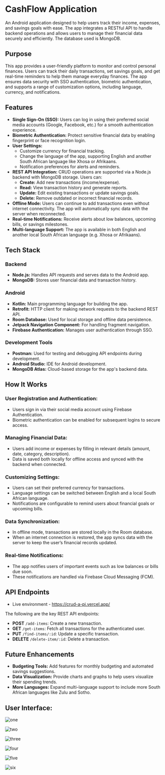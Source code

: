 # CashFlow Application

An Android application designed to help users track their income, expenses, and savings goals with ease. The app integrates a RESTful API to handle backend operations and allows users to manage their financial data securely and efficiently. The database used is MongoDB.

## Purpose

This app provides a user-friendly platform to monitor and control personal finances. Users can track their daily transactions, set savings goals, and get real-time reminders to help them manage everyday finances. The app ensures data security with SSO authentication, biometric authentication, and supports a range of customization options, including language, currency, and notifications.

## Features

- **Single Sign-On (SSO):** Users can log in using their preferred social media accounts (Google, Facebook, etc.) for a smooth authentication experience.
- **Biometric Authentication:** Protect sensitive financial data by enabling fingerprint or face recognition login.
- **User Settings:**
  - Customize currency for financial tracking.
  - Change the language of the app, supporting English and another South African language like Xhosa or Afrikaans.
  - Notification preferences for alerts and reminders.
- **REST API Integration:** CRUD operations are supported via a Node.js backend with MongoDB storage. Users can:
  - **Create:** Add new transactions (income/expense).
  - **Read:** View transaction history and generate reports.
  - **Update:** Edit existing transactions or update savings goals.
  - **Delete:** Remove outdated or incorrect financial records.
- **Offline Mode:** Users can continue to add transactions even without internet connectivity. The app will automatically sync data with the server when reconnected.
- **Real-time Notifications:** Receive alerts about low balances, upcoming bills, or savings milestones.
- **Multi-language Support:** The app is available in both English and another local South African language (e.g. Xhosa or Afrikaans).

## Tech Stack

### Backend

- **Node.js:** Handles API requests and serves data to the Android app.
- **MongoDB:** Stores user financial data and transaction history.

### Android

- **Kotlin:** Main programming language for building the app.
- **Retrofit:** HTTP client for making network requests to the backend REST API.
- **Room Database:** Used for local storage and offline data persistence.
- **Jetpack Navigation Component:** For handling fragment navigation.
- **Firebase Authentication:** Manages user authentication through SSO.

### Development Tools

- **Postman:** Used for testing and debugging API endpoints during development.
- **Android Studio:** IDE for Android development.
- **MongoDB Atlas:** Cloud-based storage for the app's backend data.

## How It Works

### User Registration and Authentication:

- Users sign in via their social media account using Firebase Authentication.
- Biometric authentication can be enabled for subsequent logins to secure access.

### Managing Financial Data:

- Users add income or expenses by filling in relevant details (amount, date, category, description).
- Data is saved both locally for offline access and synced with the backend when connected.

### Customizing Settings:

- Users can set their preferred currency for transactions.
- Language settings can be switched between English and a local South African language.
- Notifications are configurable to remind users about financial goals or upcoming bills.

### Data Synchronization:

- In offline mode, transactions are stored locally in the Room database.
- When an internet connection is restored, the app syncs data with the server to keep the user’s financial records updated.

### Real-time Notifications:

- The app notifies users of important events such as low balances or bills due soon.
- These notifications are handled via Firebase Cloud Messaging (FCM).

## API Endpoints

- Live environment - https://crud-a-pi.vercel.app/
  
The following are the key REST API endpoints:

- **POST** `/add-items`: Create a new transaction.
- **GET** `/get-items`: Fetch all transactions for the authenticated user.
- **PUT** `/find-items/:id`: Update a specific transaction.
- **DELETE** `/delete-item/:id`: Delete a transaction.

## Future Enhancements

- **Budgeting Tools:** Add features for monthly budgeting and automated savings suggestions.
- **Data Visualization:** Provide charts and graphs to help users visualize their spending trends.
- **More Languages:** Expand multi-language support to include more South African languages like Zulu and Sotho.

## User Interface:

![one](https://github.com/user-attachments/assets/dc076962-1d95-4c3d-98ec-43b1091e77c8)

![two](https://github.com/user-attachments/assets/6d05e73a-7ec9-4258-adc0-055a660f0f76)

![three](https://github.com/user-attachments/assets/786e87d2-3aa9-474c-90d4-defe3208a123)

![four](https://github.com/user-attachments/assets/cb4acdf1-38f9-44fa-880f-d7150970238c)

![five](https://github.com/user-attachments/assets/cd983f58-7569-404a-a84e-31cef5a7d04f)

![six](https://github.com/user-attachments/assets/3b006239-67f6-43a7-b43b-cd02596ee0f2)
